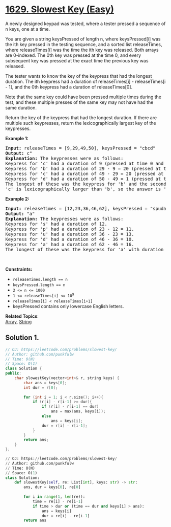 # [1629. Slowest Key (Easy)](https://leetcode.com/problems/slowest-key/)

<p>A newly designed keypad was tested, where a tester pressed a sequence of n keys, one at a time.</p>

<p>You are given a string keysPressed of length n, where keysPressed[i] was the ith key pressed in the testing sequence, and a sorted list releaseTimes, where releaseTimes[i] was the time the ith key was released.
  Both arrays are 0-indexed. The 0th key was pressed at the time 0, and every subsequent key was pressed at the exact time the previous key was released.</p>

<p>The tester wants to know the key of the keypress that had the longest duration. 
  The ith keypress had a duration of releaseTimes[i] - releaseTimes[i - 1], and the 0th keypress had a duration of releaseTimes[0].</p>

<p>Note that the same key could have been pressed multiple times during the test, and these multiple presses of the same key may not have had the same duration.</p>

<p>Return the key of the keypress that had the longest duration. If there are multiple such keypresses, return the lexicographically largest key of the keypresses.</p>


<p><strong>Example 1:</strong></p>
<pre>
<strong>Input:</strong> releaseTimes = [9,29,49,50], keysPressed = "cbcd"
<strong>Output:</strong> c"
<strong>Explanation:</strong> The keypresses were as follows:
Keypress for 'c' had a duration of 9 (pressed at time 0 and released at time 9).
Keypress for 'b' had a duration of 29 - 9 = 20 (pressed at time 9 right after the release of the previous character and released at time 29).
Keypress for 'c' had a duration of 49 - 29 = 20 (pressed at time 29 right after the release of the previous character and released at time 49).
Keypress for 'd' had a duration of 50 - 49 = 1 (pressed at time 49 right after the release of the previous character and released at time 50).
The longest of these was the keypress for 'b' and the second keypress for 'c', both with duration 20.
'c' is lexicographically larger than 'b', so the answer is 'c'.
</pre>

<p><strong>Example 2:</strong></p>
<pre>
<strong>Input:</strong> releaseTimes = [12,23,36,46,62], keysPressed = "spuda"
<strong>Output:</strong> "a"
<strong>Explanation:</strong> The keypresses were as follows:
Keypress for 's' had a duration of 12.
Keypress for 'p' had a duration of 23 - 12 = 11.
Keypress for 'u' had a duration of 36 - 23 = 13.
Keypress for 'd' had a duration of 46 - 36 = 10.
Keypress for 'a' had a duration of 62 - 46 = 16.
The longest of these was the keypress for 'a' with duration 16.
</pre>


<p>&nbsp;</p>
<p><strong>Constraints:</strong></p>

<ul>
  <li><code>releaseTimes.length == n</code></li>
  <li><code>keysPressed.length == n</code></li>
  <li><code>2 &lt;= n &lt;= 1000</code></li>
  <li><code>1 &lt;= releaseTimes[i] &lt;= 10<sup>9</sup></code></li>
  <li><code>releaseTimes[i] &lt; releaseTimes[i+1]</code></li>
  <li>keysPressed contains only lowercase English letters.</li>
</ul>



**Related Topics**:  
[Array](https://leetcode.com/tag/array/), [String](https://leetcode.com/tag/string/)


## Solution 1.

```cpp
// OJ: https://leetcode.com/problems/slowest-key/
// Author: github.com/punkfulw
// Time: O(N)
// Space: O(1)
class Solution {
public:
    char slowestKey(vector<int>& r, string keys) {
        char ans = keys[0];
        int dur = r[0];
        
        for (int i = 1; i < r.size(); i++){
            if (r[i] - r[i-1] >= dur){
                if (r[i] - r[i-1] == dur)
                    ans = max(ans, keys[i]);
                else
                    ans = keys[i];
                dur = r[i] - r[i-1];
            }
        }
        return ans;
    }
};
```

```python
// OJ: https://leetcode.com/problems/slowest-key/
// Author: github.com/punkfulw
// Time: O(N)
// Space: O(1)
class Solution:
    def slowestKey(self, re: List[int], keys: str) -> str:
        ans, dur = keys[0], re[0]
        
        for i in range(1, len(re)):
            time = re[i] - re[i-1]
            if time > dur or (time == dur and keys[i] > ans):
                ans = keys[i]
                dur = re[i] - re[i-1]
        return ans
```
